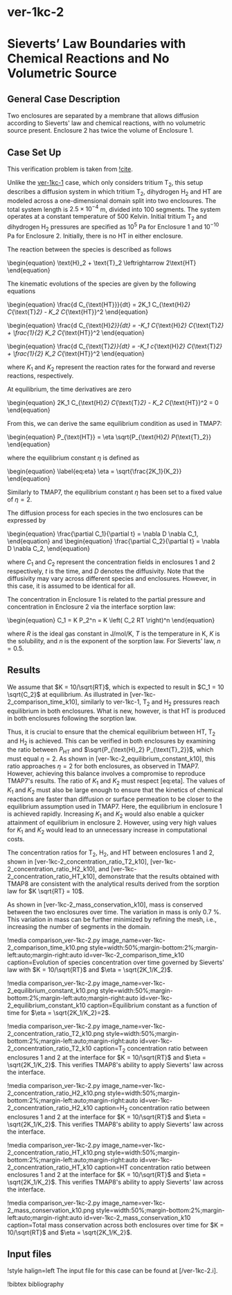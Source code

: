 # ver-1kc-2

# Sieverts’ Law Boundaries with Chemical Reactions and No Volumetric Source

## General Case Description

Two enclosures are separated by a membrane that allows diffusion according to Sieverts' law and chemical reactions, with no volumetric source present. Enclosure 2 has twice the volume of Enclosure 1.

## Case Set Up

This verification problem is taken from [!cite](ambrosek2008verification).

Unlike the [ver-1kc-1](ver-1kc-1.md) case, which only considers tritium T$_2$, this setup describes a diffusion system in which tritium T$_2$, dihydrogen H$_2$ and HT are modeled across a one-dimensional domain split into two enclosures. The total system length is $2.5 \times 10^{-4}$ m, divided into 100 segments. The system operates at a constant temperature of 500 Kelvin. Initial tritium T$_2$ and dihydrogen H$_2$ pressures are specified as $10^{5}$ Pa for Enclosure 1 and $10^{-10}$ Pa for Enclosure 2. Initially, there is no HT in either enclosure.

The reaction between the species is described as follows

\begin{equation}
\text{H}_2 + \text{T}_2 \leftrightarrow 2\text{HT}
\end{equation}

The kinematic evolutions of the species are given by the following equations

\begin{equation}
\frac{d C_{\text{HT}}}{dt} = 2K_1 C_{\text{H}_2} C_{\text{T}_2} - K_2 C_{\text{HT}}^2
\end{equation}

\begin{equation}
\frac{d C_{\text{H}_2}}{dt} = -K_1 C_{\text{H}_2} C_{\text{T}_2} + \frac{1}{2} K_2 C_{\text{HT}}^2
\end{equation}

\begin{equation}
\frac{d C_{\text{T}_2}}{dt} = -K_1 c_{\text{H}_2} C_{\text{T}_2} + \frac{1}{2} K_2 C_{\text{HT}}^2
\end{equation}

where $K_1$ and $K_2$ represent the reaction rates for the forward and reverse reactions, respectively.

At equilibrium, the time derivatives are zero

\begin{equation}
2K_1 C_{\text{H}_2} C_{\text{T}_2} - K_2 C_{\text{HT}}^2 = 0
\end{equation}

From this, we can derive the same equilibrium condition as used in TMAP7:

\begin{equation}
P_{\text{HT}} = \eta \sqrt{P_{\text{H}_2} P_{\text{T}_2}}
\end{equation}

where the equilibrium constant $\eta$ is defined as

\begin{equation} \label{eq:eta}
\eta = \sqrt{\frac{2K_1}{K_2}}
\end{equation}

Similarly to TMAP7, the equilibrium constant $\eta$ has been set to a fixed value of $\eta = 2$.

The diffusion process for each species in the two enclosures can be expressed by

\begin{equation}
\frac{\partial C_1}{\partial t} = \nabla D \nabla C_1,
\end{equation}
and
\begin{equation}
\frac{\partial C_2}{\partial t} = \nabla D \nabla C_2,
\end{equation}

where $C_1$ and $C_2$ represent the concentration fields in enclosures 1 and 2 respectively, $t$ is the time, and $D$ denotes the diffusivity.
Note that the diffusivity may vary across different species and enclosures. However, in this case, it is assumed to be identical for all.

The concentration in Enclosure 1 is related to the partial pressure and concentration in Enclosure 2 via the interface sorption law:

\begin{equation}
C_1 = K P_2^n = K \left( C_2 RT \right)^n
\end{equation}

where $R$ is the ideal gas constant in J/mol/K, $T$ is the temperature in K, $K$ is the solubility, and $n$ is the exponent of the sorption law. For Sieverts' law, $n=0.5$.

## Results

We assume that $K = 10/\sqrt{RT}$, which is expected to result in $C_1 = 10 \sqrt{C_2}$ at equilibrium.
As illustrated in [ver-1kc-2_comparison_time_k10], similarly to ver-1kc-1, T$_2$ and H$_2$ pressures reach equilibrium in both enclosures. What is new, however, is that HT is produced in both enclosures following the sorption law.

Thus, it is crucial to ensure that the chemical equilibrium between HT, T$_2$ and H$_2$ is achieved. This can be verified in both enclosures by examining the ratio between $P_{\text{HT}}$ and $\sqrt{P_{\text{H}_2} P_{\text{T}_2}}$, which must equal $\eta=2$.
As shown in [ver-1kc-2_equilibrium_constant_k10], this ratio approaches $\eta=2$ for both enclosures, as observed in TMAP7. However, achieving this balance involves a compromise to reproduce TMAP7's results. The ratio of $K_1$ and $K_2$ must respect [eq:eta]. The values of $K_1$ and $K_2$ must also be large enough to ensure that the kinetics of chemical reactions are faster than diffusion or surface permeation to be closer to the equilibrium assumption used in TMAP7. Here, the equilibrium in enclosure 1 is achieved rapidly. Increasing $K_1$ and $K_2$ would also enable a quicker attainment of equilibrium in enclosure 2. However, using very high values for $K_1$ and $K_2$ would lead to an unnecessary increase in computational costs.

The concentration ratios for T$_2$, H$_2$, and HT between enclosures 1 and 2, shown in [ver-1kc-2_concentration_ratio_T2_k10], [ver-1kc-2_concentration_ratio_H2_k10], and [ver-1kc-2_concentration_ratio_HT_k10], demonstrate that the results obtained with TMAP8 are consistent with the analytical results derived from the sorption law for $K \sqrt{RT} = 10$.

As shown in [ver-1kc-2_mass_conservation_k10], mass is conserved between the two enclosures over time. The variation in mass is only $0.7$ %. This variation in mass can be further minimized by refining the mesh, i.e., increasing the number of segments in the domain.

!media comparison_ver-1kc-2.py
       image_name=ver-1kc-2_comparison_time_k10.png
       style=width:50%;margin-bottom:2%;margin-left:auto;margin-right:auto
       id=ver-1kc-2_comparison_time_k10
       caption=Evolution of species concentration over time governed by Sieverts' law with $K = 10/\sqrt{RT}$ and $\eta = \sqrt{2K_1/K_2}$.

!media comparison_ver-1kc-2.py
       image_name=ver-1kc-2_equilibrium_constant_k10.png
       style=width:50%;margin-bottom:2%;margin-left:auto;margin-right:auto
       id=ver-1kc-2_equilibrium_constant_k10
       caption=Equilibrium constant as a function of time for $\eta = \sqrt{2K_1/K_2}=2$.

!media comparison_ver-1kc-2.py
       image_name=ver-1kc-2_concentration_ratio_T2_k10.png
       style=width:50%;margin-bottom:2%;margin-left:auto;margin-right:auto
       id=ver-1kc-2_concentration_ratio_T2_k10
       caption=T$_2$ concentration ratio between enclosures 1 and 2 at the interface for $K = 10/\sqrt{RT}$ and $\eta = \sqrt{2K_1/K_2}$. This verifies TMAP8's ability to apply Sieverts' law across the interface.

!media comparison_ver-1kc-2.py
       image_name=ver-1kc-2_concentration_ratio_H2_k10.png
       style=width:50%;margin-bottom:2%;margin-left:auto;margin-right:auto
       id=ver-1kc-2_concentration_ratio_H2_k10
       caption=H$_2$ concentration ratio between enclosures 1 and 2 at the interface for $K = 10/\sqrt{RT}$ and $\eta = \sqrt{2K_1/K_2}$. This verifies TMAP8's ability to apply Sieverts' law across the interface.

!media comparison_ver-1kc-2.py
       image_name=ver-1kc-2_concentration_ratio_HT_k10.png
       style=width:50%;margin-bottom:2%;margin-left:auto;margin-right:auto
       id=ver-1kc-2_concentration_ratio_HT_k10
       caption=HT concentration ratio between enclosures 1 and 2 at the interface for $K = 10/\sqrt{RT}$ and $\eta = \sqrt{2K_1/K_2}$. This verifies TMAP8's ability to apply Sieverts' law across the interface.

!media comparison_ver-1kc-2.py
       image_name=ver-1kc-2_mass_conservation_k10.png
       style=width:50%;margin-bottom:2%;margin-left:auto;margin-right:auto
       id=ver-1kc-2_mass_conservation_k10
       caption=Total mass conservation across both enclosures over time for $K = 10/\sqrt{RT}$ and $\eta = \sqrt{2K_1/K_2}$.

## Input files

!style halign=left
The input file for this case can be found at [/ver-1kc-2.i].

!bibtex bibliography

